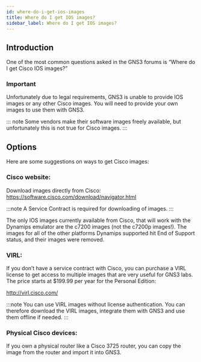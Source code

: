 ```yaml
---
id: where-do-i-get-ios-images
title: Where do I get IOS images?
sidebar_label: Where do I get IOS images?
---
```


## Introduction
One of the most common questions asked in the GNS3 forums is “Where do I get Cisco IOS images?”

### Important

Unfortunately due to legal requirements, GNS3 is unable to provide IOS images or any other Cisco images. You will need to provide your own images to use them with GNS3.

::: note
Some vendors make their software images freely available, but unfortunately this is not true for Cisco images.
:::

## Options
Here are some suggestions on ways to get Cisco images:

### Cisco website:
Download images directly from Cisco: https://software.cisco.com/download/navigator.html

:::note
A Service Contract is required for downloading of images.
:::

The only IOS images currently available from Cisco, that will work with the Dynamips emulator are the c7200 images (not the c7200p images!).  The images for all of the other platforms Dynamips supported hit End of Support status, and their images were removed.  

### VIRL:
If you don’t have a service contract with Cisco, you can purchase a VIRL license to get access to multiple images that are very useful for GNS3 labs. The price  starts at $199.99 per year for the Personal Edition:

http://virl.cisco.com/

:::note
You can use VIRL images without license authentication. You can therefore download the VIRL images, integrate them with GNS3 and use them offline if needed.
:::

### Physical Cisco devices:
If you own a physical router like a Cisco 3725 router, you can copy the image from the router and import it into GNS3.
